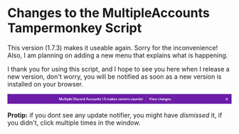 Changes to the MultipleAccounts Tampermonkey Script
===

This version (1.7.3) makes it useable again. Sorry for the inconvenience! Also, I am planning on adding a new menu that explains what is happening.

I thank you for using this script, and I hope to see you here when I release a new version, don't worry, you will be notified as soon as a new version is installed on your browser.

<div align="center"><img src="https://raw.githubusercontent.com/cazeip/MultipleAccounts/master/images/updateBar.png" /></div>

**Protip:** if you dont see any update notifier, you might have *dismissed* it, if you didn't, click multiple times in the window.
